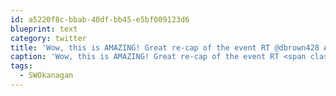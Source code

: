 ```yaml
---
id: a5220f8c-bbab-40df-bb45-e5bf009123d6
blueprint: text
category: twitter
title: 'Wow, this is AMAZING! Great re-cap of the event RT @dbrown428 A few photos and tweets from this weekend... mementolocket.com/timeline #SWOkanagan'
caption: 'Wow, this is AMAZING! Great re-cap of the event RT <span class="username username_linked">@<a href="https://twitter.com/dbrown428" title="Danica Brown">dbrown428</a></span> A few photos and tweets from this weekend... <a href="http://mementolocket.com/timeline" title="http://mementolocket.com/timeline" class="link link_untco">mementolocket.com/timeline</a> <span class="hashtag hashtag_local">#<a href="http://tweettemp.darylchymko.ca/?tag=swokanagan">SWOkanagan</a>'
tags:
  - SWOkanagan
---
```

